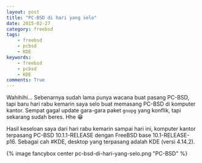 ```yaml
---
layout: post
title: "PC-BSD di hari yang selo"
date: 2015-02-27
category: freebsd
tags:
    - freebsd
    - pcbsd
    - KDE
keywords:
    - freebsd
    - pcbsd
    - KDE
comments: True
---
```


Wahihihi... Sebenarnya sudah lama punya wacana buat pasang PC-BSD, tapi baru hari rabu kemarin saya selo buat memasang PC-BSD di komputer kantor. Sempat gagal update gara-gara paket `gnupg` yang konflik, tapi sekarang sudah beres. Hhe 😁
<!--more-->

Hasil keseloan saya dari hari rabu kemarin sampai hari ini, komputer kantor terpasang PC-BSD 10.1.1-RELEASE dengan FreeBSD base 10.1-RELEASE-p16. Sebagai cah #KDE, desktop yang terpasang adalah KDE (versi 4.14.2).

{% image fancybox center pc-bsd-di-hari-yang-selo.png "PC-BSD" %}
